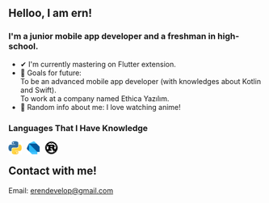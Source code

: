 ## Helloo, I am ern!

### I'm a junior mobile app developer and a freshman in high-school.
- ✔ I'm currently mastering on Flutter extension.
- 🎯 Goals for future:<br>
    To be an advanced mobile app developer (with knowledges about Kotlin and Swift).<br>
    To work at a company named Ethica Yazılım.
- 👀 Random info about me: I love watching anime!
### Languages That I Have Knowledge
[<img align="left" alt="Python" width="26px" src="./img/python.png" style="padding-right:10px;"/>][route]
[<img align="left" alt="Dart" width="26px" src="./img/dart.png" style="padding-right:10px;"/>][route]
[<img align="left" alt="Rust" width="26px" src="./img/rust.png" style="padding-right:10px;"/>][route]
<br>
## Contact with me!
 Email: erendevelop@gmail.com
 

[route]: https://github.com/ernkedy/tum-kodlarim